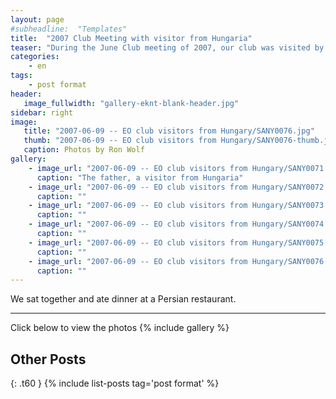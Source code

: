 ```yaml
---
layout: page
#subheadline:  "Templates"
title:  "2007 Club Meeting with visitor from Hungaria"
teaser: "During the June Club meeting of 2007, our club was visited by and esperantist from Hungaria"
categories:
    - en
tags:
    - post format
header:
   image_fullwidth: "gallery-eknt-blank-header.jpg"
sidebar: right
image:
   title: "2007-06-09 -- EO club visitors from Hungary/SANY0076.jpg"
   thumb: "2007-06-09 -- EO club visitors from Hungary/SANY0076-thumb.jpg"
   caption: Photos by Ron Wolf
gallery:
    - image_url: "2007-06-09 -- EO club visitors from Hungary/SANY0071.jpg"
      caption: "The father, a visitor from Hungaria"
    - image_url: "2007-06-09 -- EO club visitors from Hungary/SANY0072.jpg"
      caption: ""
    - image_url: "2007-06-09 -- EO club visitors from Hungary/SANY0073.jpg"
      caption: ""
    - image_url: "2007-06-09 -- EO club visitors from Hungary/SANY0074.jpg"
      caption: ""
    - image_url: "2007-06-09 -- EO club visitors from Hungary/SANY0075.jpg"
      caption: ""
    - image_url: "2007-06-09 -- EO club visitors from Hungary/SANY0076.jpg"
      caption: ""
---
```


We sat together and ate dinner at a Persian restaurant.

<!--more-->
--------------------------
Click below to view the photos
{% include gallery %}


## Other Posts
{: .t60 }
{% include list-posts tag='post format' %}
